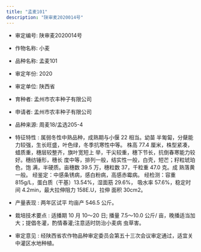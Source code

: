 ```yaml
---
title: "孟麦101"
description: "陕审麦2020014号"
---
```

* 审定编号:  陕审麦2020014号

*  作物名称:  小麦

*  品种名称:  孟麦101

*  审定年份:  2020

*  审定单位:  陕西省

* 育种者:  孟州市农丰种子有限公司

*  申请者:  孟州市农丰种子有限公司

*  品种来源:  周麦18/孟选205-4

*  特征特性 : 
属弱冬性中熟品种，成熟期与小偃 22 相当。幼苗 半匍匐，分蘖能力较强，生长旺盛，叶色绿，冬季抗寒性中等。 株高 77.4 厘米，株型紧凑，蜡质重，穗层较整齐，旗叶宽短上 举，干尖较重，穗下节长，抗倒春寒能力较好。穗纺锤形，穗长 度中等，排列一般，结实性一般，白壳，短芒；籽粒琥珀色，饱
满，半硬质。亩穗数 39.5 万，穗粒数 37，千粒重 47.0 克。成 熟落黄一般。
经鉴定：中感条锈病，感白粉病，高感赤霉病。
经检测：容重 815g/L，蛋白质（干基）13.54%，湿面筋 29.6%， 吸水率 57.6%，稳定时间 4.2min，最大拉伸阻力 158E.U，拉伸 面积 30cm2。
 
*  产量表现 : 
两年区试平 均亩产 546.5 公斤。

*  栽培技术要点 : 
适播期 10 月 10～20 日; 播量 7.5～10.0 公斤/ 亩，晚播适当加大；提倡冬灌，酌情春灌;注意适时防治小麦病 虫草害。

*  审定意见 : 
经陕西省农作物品种审定委员会第五十三次会议审定通过，适宜关中灌区水地种植。
